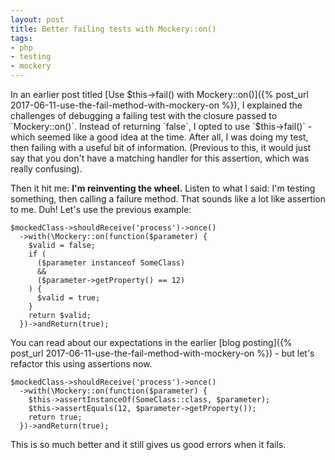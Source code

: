 ```yaml
---
layout: post
title: Better failing tests with Mockery::on()
tags:
- php
- testing
- mockery
---
```

In an earlier post titled [Use $this->fail() with Mockery::on()]({% post_url 2017-06-11-use-the-fail-method-with-mockery-on %}), I explained the challenges of debugging a failing test with the closure passed to `Mockery::on()`.  Instead of returning `false`, I opted to use `$this->fail()` - which seemed like a good idea at the time.  After all, I was doing my test, then failing with a useful bit of information.  (Previous to this, it would just say that you don't have a matching handler for this assertion, which was really confusing).

Then it hit me: **I'm reinventing the wheel.** Listen to what I said: I'm testing something, then calling a failure method.  That sounds like a lot like assertion to me.  Duh!  Let's use the previous example:

```php?start_inline=1
$mockedClass->shouldReceive('process')->once()
  ->with(\Mockery::on(function($parameter) {
    $valid = false;
    if (
      ($parameter instanceof SomeClass)
      &&
      ($parameter->getProperty() == 12)
    ) {
      $valid = true;
    }
    return $valid;
  })->andReturn(true);
```

You can read about our expectations in the earlier [blog posting]({% post_url 2017-06-11-use-the-fail-method-with-mockery-on %}) - but let's refactor this using assertions now.

```php?start_inline=1
$mockedClass->shouldReceive('process')->once()
  ->with(\Mockery::on(function($parameter) {
    $this->assertInstanceOf(SomeClass::class, $parameter);
    $this->assertEquals(12, $parameter->getProperty());
    return true;
  })->andReturn(true);
```

This is so much better and it still gives us good errors when it fails.